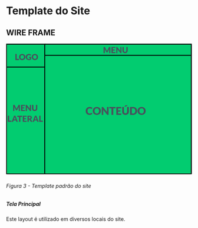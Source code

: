 # Template do Site
## WIRE FRAME
![Exemplo de wireframe](img/wireframe.png) <br>
###### Figura 3 - Template padrão do site

##### Tela Principal
Este layout é utilizado em diversos locais do site.
